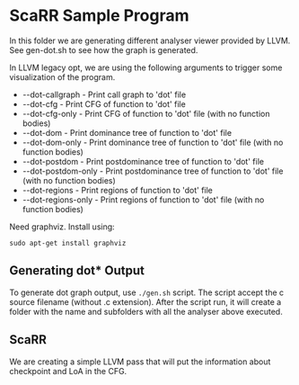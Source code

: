 # ScaRR Sample Program

In this folder we are generating different analyser viewer provided by LLVM. See gen-dot.sh to see how the graph is generated. 

In LLVM legacy opt, we are using the following arguments to trigger some visualization of the program.

* --dot-callgraph         - Print call graph to 'dot' file
* --dot-cfg               - Print CFG of function to 'dot' file
* --dot-cfg-only          - Print CFG of function to 'dot' file (with no function bodies)
* --dot-dom               - Print dominance tree of function to 'dot' file
* --dot-dom-only          - Print dominance tree of function to 'dot' file (with no function bodies)
* --dot-postdom           - Print postdominance tree of function to 'dot' file
* --dot-postdom-only      - Print postdominance tree of function to 'dot' file (with no function bodies)
* --dot-regions           - Print regions of function to 'dot' file
* --dot-regions-only      - Print regions of function to 'dot' file (with no function bodies)

Need graphviz. Install using:
```
sudo apt-get install graphviz
```

## Generating dot* Output

To generate dot graph output, use `./gen.sh` script. The script accept the c source filename (without .c extension). After 
the script run, it will create a folder with the name and subfolders with all the analyser above executed.

## ScaRR

We are creating a simple LLVM pass that will put the information about checkpoint and LoA in the CFG. 